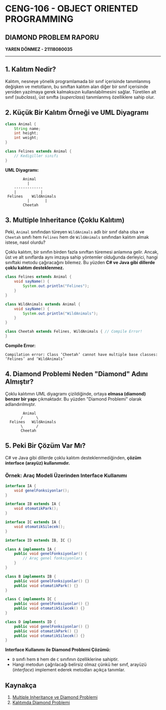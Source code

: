 # CENG-106 - OBJECT ORIENTED PROGRAMMING

## DIAMOND PROBLEM RAPORU

**YAREN DÖNMEZ - 21118080035**

---

## 1. Kalıtım Nedir?

Kalıtım, nesneye yönelik programlamada bir sınıf içerisinde tanımlanmış değişken ve metotların, bu sınıftan kalıtım alan diğer bir sınıf içerisinde yeniden yazılmaya gerek kalmaksızın kullanılabilmesini sağlar. Türetilen alt sınıf (*subclass*), üst sınıfta (*superclass*) tanımlanmış özelliklere sahip olur.

## 2. Küçük Bir Kalıtım Örneği ve UML Diyagramı

```java
class Animal {
    String name;
    int height;
    int weight;
}

class Felines extends Animal {
    // Kedigiller sınıfı
}
```

**UML Diyagramı:**

```
        Animal
          |
    -------------
    |           |
 Felines    WildAnimals
          |       |
        Cheetah
```

## 3. Multiple Inheritance (Çoklu Kalıtım)

Peki, `Animal` sınıfından türeyen `WildAnimals` adlı bir sınıf daha olsa ve `Cheetah` sınıfı hem `Felines` hem de `WildAnimals` sınıfından kalıtım almak istese, nasıl olurdu?

Çoklu kalıtım, bir sınıfın birden fazla sınıftan türemesi anlamına gelir. Ancak, üst ve alt sınıflarda aynı imzaya sahip yöntemler olduğunda derleyici, hangi sınıftaki metodu çağıracağını bilemez. Bu yüzden **C# ve Java gibi dillerde çoklu kalıtım desteklenmez.**

```java
class Felines extends Animal {
    void sayName() {
        System.out.println("Felines");
    }
}

class WildAnimals extends Animal {
    void sayName() {
        System.out.println("WildAnimals");
    }
}

class Cheetah extends Felines, WildAnimals { // Compile Error!
}
```

**Compile Error:**
```
Compilation error: Class ‘Cheetah’ cannot have multiple base classes: ‘Felines’ and ‘WildAnimals’
```

## 4. Diamond Problemi Neden "Diamond" Adını Almıştır?

Çoklu kalıtımın UML diyagramı çizildiğinde, ortaya **elmasa (diamond) benzer bir yapı** çıkmaktadır. Bu yüzden "Diamond Problemi" olarak adlandırılmıştır.

```
        Animal
       /      \
  Felines   WildAnimals
       \      /
       Cheetah
```

## 5. Peki Bir Çözüm Var Mı?

C# ve Java gibi dillerde çoklu kalıtım desteklenmediğinden, **çözüm interface (arayüz) kullanımıdır.**

### **Örnek: Araç Modeli Üzerinden Interface Kullanımı**

```java
interface IA {
    void genelFonksiyonlar();
}

interface IB extends IA {
    void otomatikPark();
}

interface IC extends IA {
    void otomatikSilecek();
}

interface ID extends IB, IC {}

class A implements IA {
    public void genelFonksiyonlar() {
        // Araç genel fonksiyonları
    }
}

class B implements IB {
    public void genelFonksiyonlar() {}
    public void otomatikPark() {}
}

class C implements IC {
    public void genelFonksiyonlar() {}
    public void otomatikSilecek() {}
}

class D implements ID {
    public void genelFonksiyonlar() {}
    public void otomatikPark() {}
    public void otomatikSilecek() {}
}
```

**Interface Kullanımı ile Diamond Problemi Çözümü:**
- `D` sınıfı hem `B` hem de `C` sınıfının özelliklerine sahiptir.
- Hangi metodun çağrılacağı belirsiz olmaz çünkü her sınıf, arayüzü (*interface*) implement ederek metodları açıkça tanımlar.

## **Kaynakça**
1. [Multiple Inheritance ve Diamond Problemi](https://medium.com/@celikalper/multiple-inheritance-ve-diamond-problemi-34698bc957d)
2. [Kalıtımda Diamond Problemi](https://yusufbilgen.wordpress.com/2022/11/30/kalitimda-diamond-problemi/)
